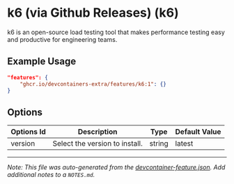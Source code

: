 
# k6 (via Github Releases) (k6)

k6 is an open-source load testing tool that makes performance testing easy and productive for engineering teams.

## Example Usage

```json
"features": {
    "ghcr.io/devcontainers-extra/features/k6:1": {}
}
```

## Options

| Options Id | Description | Type | Default Value |
|-----|-----|-----|-----|
| version | Select the version to install. | string | latest |



---

_Note: This file was auto-generated from the [devcontainer-feature.json](devcontainer-feature.json).  Add additional notes to a `NOTES.md`._
